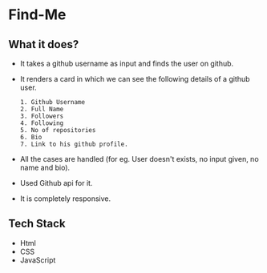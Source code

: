 # Find-Me

## What it does?
- It takes a github username as input and finds the user on github.
- It renders a card in which we can see the following details of a github user.
     
      1. Github Username 
      2. Full Name 
      3. Followers 
      4. Following 
      5. No of repositories 
      6. Bio 
      7. Link to his github profile. 
- All the cases are handled (for eg. User doesn't exists, no input given, no name and bio).
- Used Github api for it. 
- It is completely responsive.


## Tech Stack 
- Html
- CSS
- JavaScript 




